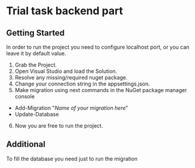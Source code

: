 # Trial task backend part

## Getting Started
In order to run the project you need to configure localhost port, or you can leave it by default value.

1. Grab the Project.
2. Open Visual Studio and load the Solution.
3. Resolve any missing/required nuget package.
4. Change your connection string in the appsettings.json.
5. Make migration using next commands in the NuGet package manager console
- Add-Migration "*Name of your migration here*"
- Update-Database
6. Now you are free to run the project.

## Additional

To fill the database you need just to run the migration

